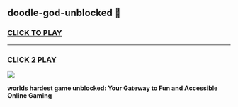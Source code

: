 
## doodle-god-unblocked 👋
<h3>
<a href="https://premium.freeplayer.one?title=doodle-god-unblocked&ref=14F">CLICK TO PLAY</a></h3>
<hr>

<h3>
<a href="https://premium.freeplayer.one?title=doodle-god-unblocked&ref=14F">CLICK 2 PLAY</a>
  
</h3>

<a href="https://premium.freeplayer.one?title=doodle-god-unblocked&ref=12F/"><img src="https://clearcache.store/games.png"></a>


**worlds hardest game unblocked: Your Gateway to Fun and Accessible Online Gaming**
